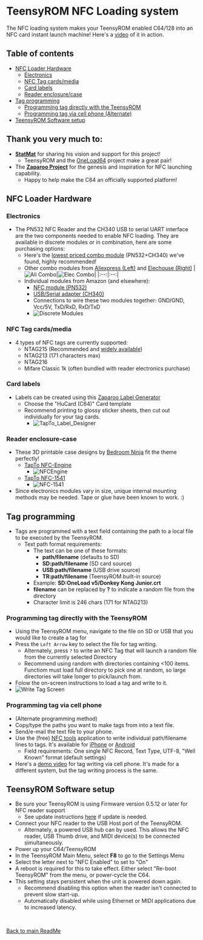 
# TeensyROM NFC Loading system
The NFC loading system makes your TeensyROM enabled C64/128 into an NFC card instant launch machine! Here's a [video](https://www.youtube.com/watch?v=iNfQx2gx0hA) of it in action. 
<BR>

## Table of contents
  * [NFC Loader Hardware](#nfc-loader-hardware)
    + [Electronics](#electronics)
    + [NFC Tag cards/media](#nfc-tag-cards-media)
    + [Card labels](#card-labels)
    + [Reader enclosure/case](#reader-enclosure-case)
  * [Tag programming](#tag-programming)
    + [Programming tag directly with the TeensyROM](#programming-tag-directly-with-the-teensyrom)
    + [Programming tag via cell phone (Alternate)](#programming-tag-via-cell-phone)
  * [TeensyROM Software setup](#teensyrom-software-setup)

## Thank you very much to:
* [**StatMat**](https://github.com/Stat-Mat) for sharing his vision and support for this project! 
  * TeensyROM and the [OneLoad64](https://www.youtube.com/watch?v=lz0CJbkplj0) project make a great pair!
* The [**Zaparoo Project**](https://github.com/ZaparooProject/zaparoo-core) for the genesis and inspiration for NFC launching capability.  
  * Happy to help make the C64 an officially supported platform! 

## NFC Loader Hardware

### Electronics
* The PN532 NFC Reader and the CH340 USB to serial UART interface are the two components needed to enable NFC loading.  They are available in discrete modules or in combination, here are some purchasing options:
  * Here's the [lowest priced combo module](https://www.aliexpress.us/item/3256806111642889.html) (PN532+CH340) we've found, highly recommended!
  * Other combo modules from [Aliexpress (Left)](https://www.aliexpress.us/item/3256806140123574.html) and [Elechouse (Right)](https://www.elechouse.com/product/pn532-nfc-usb-module/)
    |![Ali Combo](/media/NFC/Ali_Combo.jpg)|![Elec Combo](/media/NFC/Elec_Combo.jpg)| 
    |:--:|:--:|
  * Individual modules from Amazon (and elsewhere):
    * [NFC module (PN532)](https://www.amazon.com/gp/product/B01I1J17LC)
    * [USB/Serial adapter (CH340)](https://www.amazon.com/gp/product/B00LZV1G6K)
    * Connections to wire these two modules together: GND/GND, Vcc/5V, TxD/RxD, RxD/TxD
    * ![Discrete Modules](/media/NFC/Discrete_Top_Bot.webp)

### NFC Tag cards/media
* 4 types of NFC tags are currently supported:
  * NTAG215 (Recommended and [widely available](https://www.amazon.com/dp/B074M9J5L3))
  * NTAG213 (171 characters max)
  * NTAG216
  * Mifare Classic 1k (often bundled with reader electronics purchase)

### Card labels
* Labels can be created using this [Zaparoo Label Generator](https://design.zaparoo.org/)
  * Choose the "HuCard (C64)" Card template
  * Recommend printing to glossy sticker sheets, then cut out individually for your tag cards.
    * ![TapTo_Label_Designer](/media/NFC/TapTo_Label_Designer.webp)

### Reader enclosure-case
* These 3D printable case designs by [Bedroom Ninja](https://www.printables.com/@bedroom_ninj_1665215) fit the theme perfectly!
  * [TapTo NFC-Engine](https://www.printables.com/model/737533-tapto-nfc-engine)
    * ![NFCEngine](/media/NFC/NFC_Engine.jpg)
  * [TapTo NFC-1541](https://www.printables.com/model/791580-tapto-nfc-1541)
    * ![NFC-1541](/media/NFC/NFC_1541.jpg)
* Since electronics modules vary in size, unique internal mounting methods may be needed. Tape or glue have been known to work. :)

## Tag programming
* Tags are programmed with a text field containing the path to a local file to be executed by the TeensyROM.
  * Text path format requirements:
    * The text can be one of these formats:
      * **path/filename** (defaults to SD)
      * **SD:path/filename** (SD card source)
      * **USB:path/filename** (USB drive source)
      * **TR:path/filename** (TeensyROM built-in source)
    * Example: **SD:OneLoad v5/Donkey Kong Junior.crt**
    * **filename** can be replaced by **?** to indicate a random file from the directory
    * Character limit is 246 chars (171 for NTAG213)

### Programming tag directly with the TeensyROM
  * Using the TeensyROM menu, navigate to the file on SD or USB that you would like to create a tag for
  * Press the `Left Arrow` key to select the file for tag writing.
    * Alternately, press `?` to write an NFC Tag that will launch a random file from the currently selected Directory
    * Recommend using random with directories containing <100 items. Functiom must load full directory to pick one at random, so large directories will take longer to pick/launch from.  
  * Folow the on-screen instructions to load a tag and write to it.
  * ![Write Tag Screen](/media/NFC/Write_Tag.jpg)

### Programming tag via cell phone
  * (Alternate programming method)
  * Copy/type the paths you want to make tags from into a text file.
  * Send/e-mail the text file to your phone.
  * Use the (free) [NFC tools](https://www.wakdev.com/en/) application to write individual path/filename lines to tags.  It's available for [iPhone](https://itunes.apple.com/us/app/nfc-tools/id1252962749) or [Android](https://play.google.com/store/apps/details?id=com.wakdev.wdnfc)
    * Field requirements: One single NFC Record, Text Type, UTF-8, "Well Known" format  (default settings)
  * Here's a [demo video](https://youtu.be/YwQviLwWHYM?t=663) for tag writing via cell phone. It's made for a different system, but the tag writing process is the same.

## TeensyROM Software setup
* Be sure your TeensyROM is using Firmware version 0.5.12 or later for NFC reader support
  * See update instructions [here](General_Usage.md#firmware-updates) if update is needed.
* Connect your NFC reader to the USB Host port of the TeensyROM.
  * Alternately, a powered USB hub can by used.  This allows the NFC reader, USB Thumb drive, and MIDI device(s) to be connected simultaneously.
* Power up your C64/TeensyROM
* In the TeensyROM Main Menu, select **F8** to go to the Settings Menu
* Select the letter next to "NFC Enabled" to set to "On"
* A reboot is required for this to take effect.  Either select "Re-boot TeensyROM" from the menu, or power-cycle the C64.
* This setting stays persistent when the unit is powered down again.
  * Recommend disabling this option when the reader isn't connected to prevent slow start-up.
  * Automatically disabled while using Ethernet or MIDI applications due to increased latency.

<br>

[Back to main ReadMe](/README.md)
